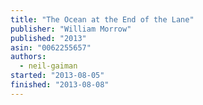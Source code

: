 ```yaml
---
title: "The Ocean at the End of the Lane"
publisher: "William Morrow"
published: "2013"
asin: "0062255657"
authors:
  - neil-gaiman
started: "2013-08-05"
finished: "2013-08-08"
---
```

